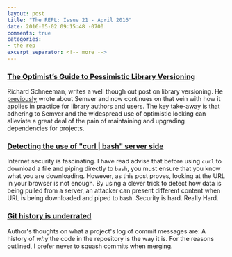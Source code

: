 ```yaml
---
layout: post
title: "The REPL: Issue 21 - April 2016"
date: 2016-05-02 09:15:48 -0700
comments: true
categories:
- the rep
excerpt_separator: <!-- more -->
---
```


### [The Optimist’s Guide to Pessimistic Library Versioning][1]

Richard Schneeman, writes a well though out post on library versioning. He [previously][4] wrote about Semver and now continues on that vein with how it applies in practice for library authors and users. The key take-away is that adhering to Semver and the widespread use of optimistic locking can alleviate a great deal of the pain of maintaining and upgrading dependencies for projects.

### [Detecting the use of "curl | bash" server side][2]

Internet security is fascinating. I have read advise that before using `curl` to download a file and piping directly to `bash`, you must ensure that you know what you are downloading. However, as this post proves, looking at the URL in your browser is not enough. By using a clever trick to detect how data is being pulled from a server, an attacker can present different content when URL is being downloaded and piped to `bash`. Security is hard. Really Hard.

### [Git history is underrated][3]

Author's thoughts on what a project's log of commit messages are: A history of _why_ the code in the repository is the way it is. For the reasons outlined, I prefer never to squash commits when merging.


[1]: https://blog.codeship.com/optimists-guide-pessimistic-library-versioning/
[2]: https://www.idontplaydarts.com/2016/04/detecting-curl-pipe-bash-server-side/
[3]: http://eftimov.net/git-history-is-underrated
[4]: http://www.schneems.com/2015/11/29/what-is-semver.html
